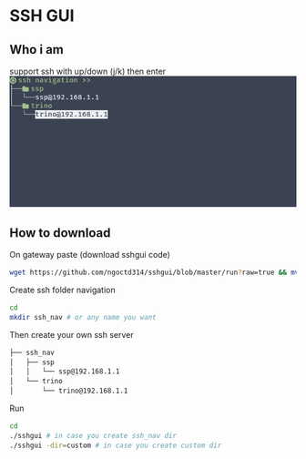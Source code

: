 # SSH GUI

## Who i am

support ssh with up/down (j/k) then enter
![sshgui demo](./result.png)

## How to download

On gateway paste (download sshgui code)

```bash
wget https://github.com/ngoctd314/sshgui/blob/master/run?raw=true && mv run\?raw\=true sshgui && chmod +x sshgui
```


Create ssh folder navigation
```bash
cd
mkdir ssh_nav # or any name you want
```

Then create your own ssh server
```txt
├── ssh_nav
│   ├── ssp
│   │   └── ssp@192.168.1.1
│   └── trino
│       └── trino@192.168.1.1
```

Run
```bash
cd
./sshgui # in case you create ssh_nav dir
./sshgui -dir=custom # in case you create custom dir
```